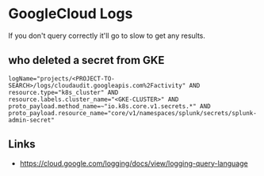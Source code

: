 # GoogleCloud Logs

If you don't query correctly it'll go to slow to get any results.

## who deleted a secret from GKE
```
logName="projects/<PROJECT-TO-SEARCH>/logs/cloudaudit.googleapis.com%2Factivity" AND
resource.type="k8s_cluster" AND
resource.labels.cluster_name="<GKE-CLUSTER>" AND 
proto_payload.method_name=~"io.k8s.core.v1.secrets.*" AND
proto_payload.resource_name="core/v1/namespaces/splunk/secrets/splunk-admin-secret"
```
## Links
- https://cloud.google.com/logging/docs/view/logging-query-language
